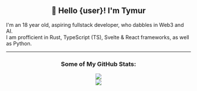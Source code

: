 <h2 align="center">👋 Hello {user}! I'm Tymur</h2> 
I'm an 18 year old, aspiring fullstack developer, who dabbles in Web3 and AI.<br>
I am profficient in Rust, TypeScript (TS), Svelte & React frameworks, as well as Python.

---
<h3 align="center">Some of My GitHub Stats:</h3> 

<p align="center">
  <img src="https://github-readme-stats.vercel.app/api/top-langs/?username=Tymur-Tykva&layout=compact&theme=transparent">
  <br>
  <img src="https://github-readme-stats.vercel.app/api?username=Tymur-Tykva&show_icons=true&theme=transparent">
</p>
